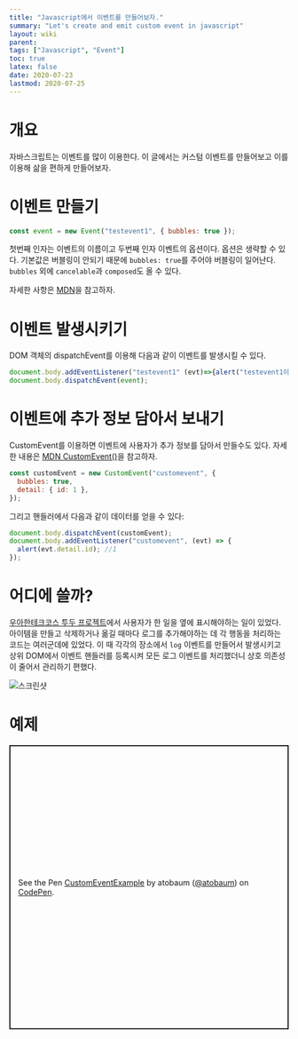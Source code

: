 ```yaml
---
title: "Javascript에서 이벤트를 만들어보자."
summary: "Let's create and emit custom event in javascript"
layout: wiki
parent:
tags: ["Javascript", "Event"]
toc: true
latex: false
date: 2020-07-23
lastmod: 2020-07-25
---
```


# 개요

자바스크립트는 이벤트를 많이 이용한다. 이 글에서는 커스텀 이벤트를 만들어보고 이를 이용해 삶을 편하게 만들어보자.

# 이벤트 만들기

```javascript
const event = new Event("testevent1", { bubbles: true });
```

첫번째 인자는 이벤트의 이름이고 두번째 인자 이벤트의 옵션이다. 옵션은 생략할 수 있다.
기본값은 버블링이 안되기 때문에 `bubbles: true`를 주어야 버블링이 일어난다. `bubbles` 외에 `cancelable`과 `composed`도 올 수 있다.

자세한 사항은 [MDN](https://developer.mozilla.org/ko/docs/Web/API/Event/Event)을 참고하자.

# 이벤트 발생시키기

DOM 객체의 dispatchEvent를 이용해 다음과 같이 이벤트를 발생시킬 수 있다.

```javascript
document.body.addEventListener("testevent1" (evt)=>{alert("testevent1이 발생되었어요.")})
document.body.dispatchEvent(event);
```

# 이벤트에 추가 정보 담아서 보내기

CustomEvent를 이용하면 이벤트에 사용자가 추가 정보를 담아서 만들수도 있다. 자세한 내용은 [MDN CustomEvent()](https://developer.mozilla.org/ko/docs/Web/API/CustomEvent/CustomEvent)을 참고하자.

```javascript
const customEvent = new CustomEvent("customevent", {
  bubbles: true,
  detail: { id: 1 },
});
```

그리고 핸들러에서 다음과 같이 데이터를 얻을 수 있다:

```javascript
document.body.dispatchEvent(customEvent);
document.body.addEventListener("customevent", (evt) => {
  alert(evt.detail.id); //1
});
```

# 어디에 쓸까?

[우아한테크코스 투두 프로젝트](https://github.com/woowa-techcamp-2020/todo-10)에서 사용자가 한 일을 옆에 표시해야하는 일이 있었다. 아이템을 만들고 삭제하거나 옮길 때마다 로그를 추가해야하는 데 각 행동을 처리하는 코드는 여러군데에 있었다. 이 때 각각의 장소에서 `log` 이벤트를 만들어서 발생시키고 상위 DOM에서 이벤트 핸들러를 등록시켜 모든 로그 이벤트를 처리했더니 상호 의존성이 줄어서 관리하기 편했다.

![스크린샷](https://user-images.githubusercontent.com/8086328/88454260-360f7900-cea9-11ea-82c8-0de21112cd14.png)

# 예제

<p class="codepen" data-height="512" data-theme-id="dark" data-default-tab="js,result" data-user="atobaum" data-slug-hash="mdVoMxW" style="height: 512px; box-sizing: border-box; display: flex; align-items: center; justify-content: center; border: 2px solid; margin: 1em 0; padding: 1em;" data-pen-title="CustomEventExample">
  <span>See the Pen <a href="https://codepen.io/atobaum/pen/mdVoMxW">
  CustomEventExample</a> by atobaum (<a href="https://codepen.io/atobaum">@atobaum</a>)
  on <a href="https://codepen.io">CodePen</a>.</span>
</p>
<script async src="https://static.codepen.io/assets/embed/ei.js"></script>
